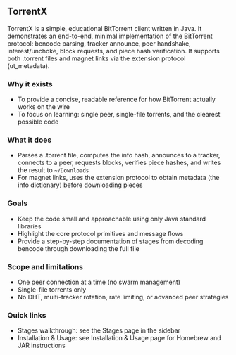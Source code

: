 ## TorrentX

TorrentX is a simple, educational BitTorrent client written in Java. It demonstrates an end-to-end, minimal implementation of the BitTorrent protocol: bencode parsing, tracker announce, peer handshake, interest/unchoke, block requests, and piece hash verification. It supports both .torrent files and magnet links via the extension protocol (ut_metadata).

### Why it exists

- To provide a concise, readable reference for how BitTorrent actually works on the wire
- To focus on learning: single peer, single-file torrents, and the clearest possible code

### What it does

- Parses a .torrent file, computes the info hash, announces to a tracker, connects to a peer, requests blocks, verifies piece hashes, and writes the result to `~/Downloads`
- For magnet links, uses the extension protocol to obtain metadata (the info dictionary) before downloading pieces

### Goals

- Keep the code small and approachable using only Java standard libraries
- Highlight the core protocol primitives and message flows
- Provide a step-by-step documentation of stages from decoding bencode through downloading the full file

### Scope and limitations

- One peer connection at a time (no swarm management)
- Single-file torrents only
- No DHT, multi-tracker rotation, rate limiting, or advanced peer strategies

### Quick links

- Stages walkthrough: see the Stages page in the sidebar
- Installation & Usage: see Installation & Usage page for Homebrew and JAR instructions


